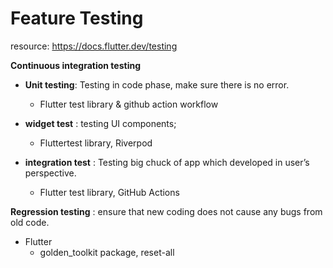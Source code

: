 # Feature Testing

resource: https://docs.flutter.dev/testing

**Continuous integration testing**

- **Unit testing**: Testing in code phase, make sure there is no error. 
  - Flutter test library & github action workflow

- **widget test** :  testing UI components; 
  - Fluttertest library, Riverpod
  
- **integration test** : Testing big chuck of app which developed in user’s perspective.
  - Flutter test library, GitHub Actions

**Regression testing** : ensure that new coding does not cause any bugs from old code.
  - Flutter
    - golden_toolkit package,  reset-all
